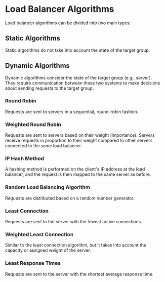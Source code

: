 # Load Balancer Algorithms

Load balancer algorithms can be divided into two main types:

## Static Algorithms

Static algorithms do not take into account the state of the target group.

## Dynamic Algorithms

Dynamic algorithms consider the state of the target group (e.g., server). They require communication between these two systems to make decisions about sending requests to the target group.

### Round Robin

Requests are sent to servers in a sequential, round-robin fashion.

### Weighted Round Robin

Requests are sent to servers based on their weight (importance). Servers receive requests in proportion to their weight compared to other servers connected to the same load balancer.

### IP Hash Method

A hashing method is performed on the client's IP address at the load balancer, and the request is then mapped to the same server as before.

### Random Load Balancing Algorithm

Requests are distributed based on a random number generator.

### Least Connection

Requests are sent to the server with the fewest active connections.

### Weighted Least Connection

Similar to the least connection algorithm, but it takes into account the capacity or assigned weight of the server.

### Least Response Times

Requests are sent to the server with the shortest average response time.
